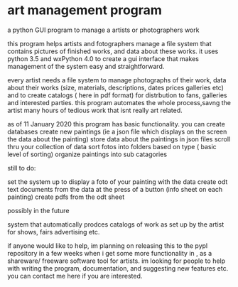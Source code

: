 # art management program
a python GUI program to manage a artists or photographers work

this program helps artists and fotographers manage a file system that contains pictures of finished works, and data about these works. it uses python 3.5 and wxPython 4.0 to create a gui interface that makes management of the system easy and straightforward.

every artist needs a file system to manage photographs of their work, data about their works (size, materials, descriptions, dates prices galleries etc) and to create catalogs ( here in pdf format) for distrbution to fans, galleries and interested parties.  this program automates the whole process,savng the artist many hours of tedious work that isnt really art related.

as of 11 January 2020 this program has basic functionality. you can 
   create databases 
   create new paintings (ie a json file which displays on the screen the data about the painting)
   store data about the paintings in json files
   scroll thru your collection of data
   sort fotos into folders based on type ( basic level of sorting)
   organize paintings into sub catagories
   
   still to do:
   
   set the system up to display a foto of your painting with the data
   create odt text documents from the data at the press of a button (info sheet on each painting)
   create pdfs from the odt sheet
   
   possibly in the future
   
   system that automatically prodces catalogs of work as set up by the artist for shows, fairs advertising etc.
   
   
   if anyone would like to help, im planning on releasing this to the pypl repository in a few weeks when i get some more functionality in , as a shareware/ freeware software tool for artists. im looking for people to help with writing the program, documentation, and suggesting new features etc. you can contact me here if you are interested. 
   
   
   
